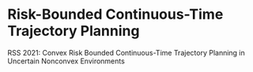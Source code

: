 # Risk-Bounded Continuous-Time Trajectory Planning
RSS 2021: Convex Risk Bounded Continuous-Time Trajectory Planning in Uncertain Nonconvex Environments




